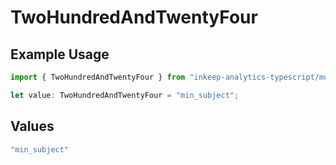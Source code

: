 # TwoHundredAndTwentyFour

## Example Usage

```typescript
import { TwoHundredAndTwentyFour } from "inkeep-analytics-typescript/models/operations";

let value: TwoHundredAndTwentyFour = "min_subject";
```

## Values

```typescript
"min_subject"
```